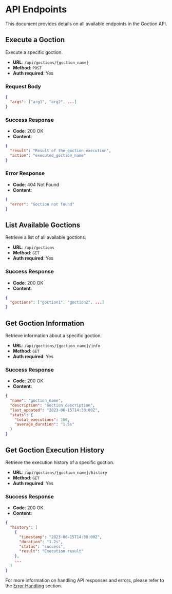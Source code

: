 # API Endpoints

This document provides details on all available endpoints in the Goction API.

## Execute a Goction

Execute a specific goction.

- **URL**: `/api/goctions/{goction_name}`
- **Method**: `POST`
- **Auth required**: Yes

### Request Body

```json
{
  "args": ["arg1", "arg2", ...]
}
```

### Success Response

- **Code**: 200 OK
- **Content**:

```json
{
  "result": "Result of the goction execution",
  "action": "executed_goction_name"
}
```

### Error Response

- **Code**: 404 Not Found
- **Content**:

```json
{
  "error": "Goction not found"
}
```

## List Available Goctions

Retrieve a list of all available goctions.

- **URL**: `/api/goctions`
- **Method**: `GET`
- **Auth required**: Yes

### Success Response

- **Code**: 200 OK
- **Content**:

```json
{
  "goctions": ["goction1", "goction2", ...]
}
```

## Get Goction Information

Retrieve information about a specific goction.

- **URL**: `/api/goctions/{goction_name}/info`
- **Method**: `GET`
- **Auth required**: Yes

### Success Response

- **Code**: 200 OK
- **Content**:

```json
{
  "name": "goction_name",
  "description": "Goction description",
  "last_updated": "2023-06-15T14:30:00Z",
  "stats": {
    "total_executions": 100,
    "average_duration": "1.5s"
  }
}
```

## Get Goction Execution History

Retrieve the execution history of a specific goction.

- **URL**: `/api/goctions/{goction_name}/history`
- **Method**: `GET`
- **Auth required**: Yes

### Success Response

- **Code**: 200 OK
- **Content**:

```json
{
  "history": [
    {
      "timestamp": "2023-06-15T14:30:00Z",
      "duration": "1.2s",
      "status": "success",
      "result": "Execution result"
    },
    ...
  ]
}
```

For more information on handling API responses and errors, please refer to the [Error Handling](./error-handling.md) section.